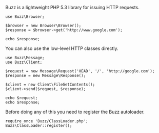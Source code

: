Buzz is a lightweight PHP 5.3 library for issuing HTTP requests.

    use Buzz\Browser;

    $browser = new Browser\Browser();
    $response = $browser->get('http://www.google.com');

    echo $response;

You can also use the low-level HTTP classes directly.

    use Buzz\Message;
    use Buzz\Client;

    $request = new Message\Request('HEAD', '/', 'http://google.com');
    $response = new Message\Response();

    $client = new Client\FileGetContents();
    $client->send($request, $response);

    echo $request;
    echo $response;

Before doing any of this you need to register the Buzz autoloader.

    require_once 'Buzz/ClassLoader.php';
    Buzz\ClassLoader::register();
